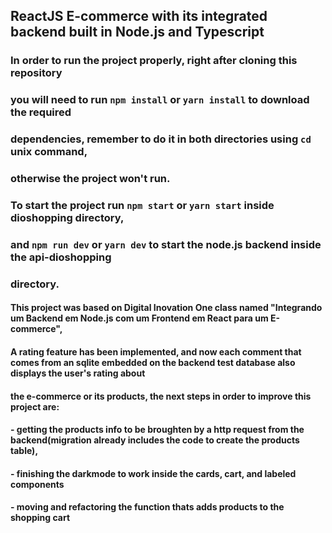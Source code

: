 ## ReactJS E-commerce with its integrated backend built in Node.js and Typescript

### In order to run the project properly, right after cloning this repository 
### you will need to run `npm install` or `yarn install` to download the required 
### dependencies, remember to do it in both directories using `cd` unix command,
### otherwise the project won't run.
### To start the project run `npm start` or `yarn start` inside dioshopping directory, 
### and `npm run dev` or `yarn dev` to start the node.js backend inside the api-dioshopping
### directory.
#### This project was based on Digital Inovation One class named "Integrando um Backend em Node.js com um Frontend em React para um E-commerce", 
#### A rating feature has been implemented, and now each comment that comes from an sqlite embedded on the backend test database also displays the user's rating about 
#### the e-commerce or its products, the next steps in order to improve this project are:
#### - getting the products info to be broughten by a http request from the backend(migration already includes the code to create the products table),
#### - finishing the darkmode to work inside the cards, cart, and labeled components
#### - moving and refactoring the function thats adds products to the  shopping cart
